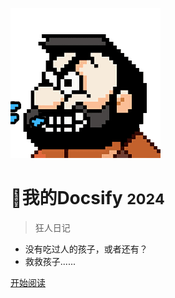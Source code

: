 ![logo](../../_media/3M5n6v2dw4zYJOvUY7fnhNR99bKuAIYNEOMVoV20SGY.gif)

# 📖我的Docsify <small>2024</small>



> 狂人日记

- 没有吃过人的孩子，或者还有？
- 救救孩子......

[开始阅读](/zh-cn/home1/readme.md)

